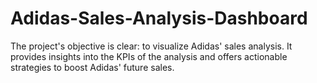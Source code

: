 # Adidas-Sales-Analysis-Dashboard
The project's objective is clear: to visualize Adidas' sales analysis. It provides insights into the KPIs of the analysis and offers actionable strategies to boost Adidas' future sales.
